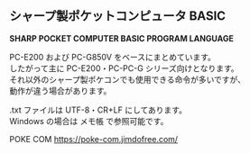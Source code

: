 ## シャープ製ポケットコンピュータ BASIC
**SHARP POCKET COMPUTER BASIC PROGRAM LANGUAGE**

PC-E200 および PC-G850V をベースにまとめています。\
したがって主に PC-E200・PC-PC-G シリーズ向けとなります。\
それ以外のシャープ製ポケコンでも使用できる命令が多いですが、\
動作が違う場合があります。

.txt ファイルは UTF-8・CR+LF にしてあります。\
Windows の場合は メモ帳 で参照可能です。

POKE COM https://poke-com.jimdofree.com/
